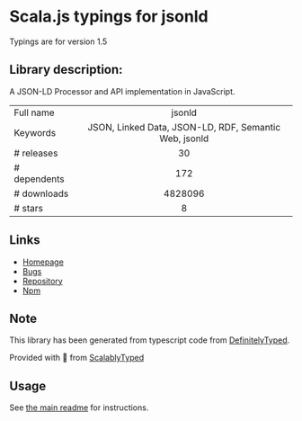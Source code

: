 
# Scala.js typings for jsonld

Typings are for version 1.5

## Library description:
A JSON-LD Processor and API implementation in JavaScript.

|                    |                 |
| ------------------ | :-------------: |
| Full name          | jsonld |
| Keywords           | JSON, Linked Data, JSON-LD, RDF, Semantic Web, jsonld |
| # releases         | 30 |
| # dependents       | 172 |
| # downloads        | 4828096 |
| # stars            | 8 |

## Links
- [Homepage](https://github.com/digitalbazaar/jsonld.js)
- [Bugs](https://github.com/digitalbazaar/jsonld.js/issues)
- [Repository](https://github.com/digitalbazaar/jsonld.js)
- [Npm](https://www.npmjs.com/package/jsonld)
    


## Note
This library has been generated from typescript code from [DefinitelyTyped](https://definitelytyped.org).

Provided with :purple_heart: from [ScalablyTyped](https://github.com/oyvindberg/ScalablyTyped)

## Usage
See [the main readme](../../readme.md) for instructions.


